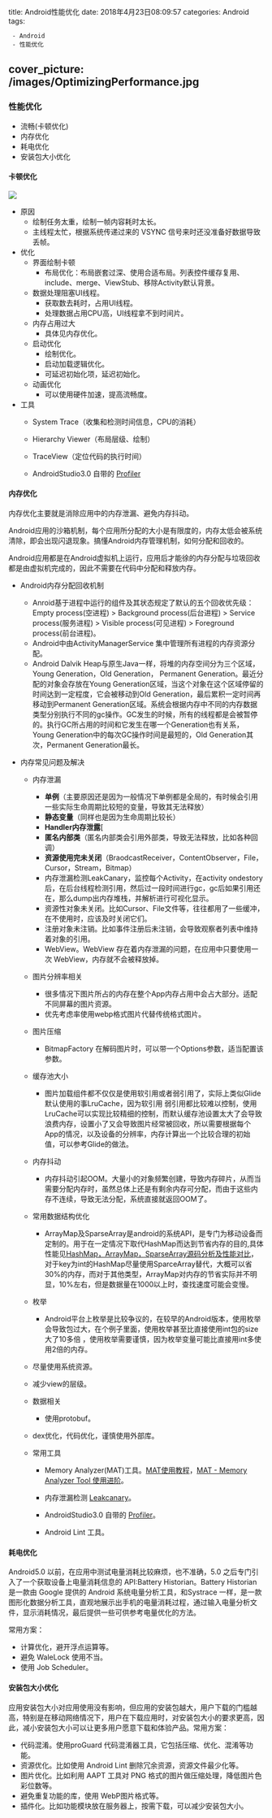 title:  Android性能优化
date: 2018年4月23日08:09:57
categories: Android
tags: 

	 - Android
	 - 性能优化
cover_picture: /images/OptimizingPerformance.jpg
---

### 性能优化

- 流畅(卡顿优化)
- 内存优化
- 耗电优化
- 安装包大小优化

#### 卡顿优化

![](https://upload-images.jianshu.io/upload_images/2088926-be2fac616c7b93b6.png?imageMogr2/auto-orient/strip%7CimageView2/2/w/1240)

- 原因
  - 绘制任务太重，绘制一帧内容耗时太长。
  - 主线程太忙，根据系统传递过来的 VSYNC 信号来时还没准备好数据导致丢帧。
- 优化
  - 界面绘制卡顿
    - 布局优化：布局嵌套过深、使用合适布局。列表控件缓存复用、include、merge、ViewStub、移除Activity默认背景。
  - 数据处理阻塞UI线程。
    - 获取数去耗时，占用UI线程。
    - 处理数据占用CPU高，UI线程拿不到时间片。
  - 内存占用过大
    - 具体见内存优化。
  - 启动优化
    - 绘制优化。
    - 启动加载逻辑优化。
    - 可延迟初始化项，延迟初始化。
  - 动画优化
    - 可以使用硬件加速，提高流畅度。
- 工具
  - System Trace（收集和检测时间信息，CPU的消耗）

  - Hierarchy Viewer（布局层级、绘制）

  - TraceView（定位代码的执行时间）

  - AndroidStudio3.0 自带的 [Profiler](https://developer.android.google.cn/studio/releases/index.html#3-0-0)
  
#### 内存优化

内存优化主要就是消除应用中的内存泄漏、避免内存抖动。

Android应用的沙箱机制，每个应用所分配的大小是有限度的，内存太低会被系统清除，即会出现闪退现象。搞懂Android内存管理机制，如何分配和回收的。

Android应用都是在Android虚拟机上运行，应用后才能徐的内存分配与垃圾回收都是由虚拟机完成的，因此不需要在代码中分配和释放内存。

- Android内存分配回收机制

  - Anroid基于进程中运行的组件及其状态规定了默认的五个回收优先级：Empty process(空进程) >  Background process(后台进程) > Service process(服务进程) > Visible process(可见进程) > Foreground process(前台进程)。
  - Android中由ActivityManagerService 集中管理所有进程的内存资源分配。
  - Android Dalvik Heap与原生Java一样，将堆的内存空间分为三个区域，Young Generation，Old Generation， Permanent Generation。最近分配的对象会存放在Young Generation区域，当这个对象在这个区域停留的时间达到一定程度，它会被移动到Old Generation，最后累积一定时间再移动到Permanent Generation区域。系统会根据内存中不同的内存数据类型分别执行不同的gc操作。GC发生的时候，所有的线程都是会被暂停的。执行GC所占用的时间和它发生在哪一个Generation也有关系，Young Generation中的每次GC操作时间是最短的，Old Generation其次，Permanent Generation最长。

- 内存常见问题及解决

  - 内存泄漏

    - **单例**（主要原因还是因为一般情况下单例都是全局的，有时候会引用一些实际生命周期比较短的变量，导致其无法释放）
    - **静态变量**（同样也是因为生命周期比较长）
    - **Handler内存泄露**[
    - **匿名内部类**（匿名内部类会引用外部类，导致无法释放，比如各种回调）
    - **资源使用完未关闭**（BraodcastReceiver，ContentObserver，File，Cursor，Stream，Bitmap）
    - 内存泄漏检测LeakCanary，监控每个Activity，在activity ondestory后，在后台线程检测引用，然后过一段时间进行gc，gc后如果引用还在，那么dump出内存堆栈，并解析进行可视化显示。
    - 资源性对象未关闭。比如Cursor、File文件等，往往都用了一些缓冲，在不使用时，应该及时关闭它们。
    - 注册对象未注销。比如事件注册后未注销，会导致观察者列表中维持着对象的引用。
    - WebView。WebView 存在着内存泄漏的问题，在应用中只要使用一次 WebView，内存就不会被释放掉。

  - 图片分辨率相关

    - 很多情况下图片所占的内存在整个App内存占用中会占大部分。适配不同屏幕的图片资源。
    - 优先考虑率使用webp格式图片代替传统格式图片。

  - 图片压缩

    - BitmapFactory 在解码图片时，可以带一个Options参数，适当配置该参数。

  - 缓存池大小

    - 图片加载组件都不仅仅是使用软引用或者弱引用了，实际上类似Glide 默认使用的事LruCache，因为软引用 弱引用都比较难以控制，使用LruCache可以实现比较精细的控制，而默认缓存池设置太大了会导致浪费内存，设置小了又会导致图片经常被回收，所以需要根据每个App的情况，以及设备的分辨率，内存计算出一个比较合理的初始值，可以参考Glide的做法。

  - 内存抖动

    - 内存抖动引起OOM。大量小的对象频繁创建，导致内存碎片，从而当需要分配内存时，虽然总体上还是有剩余内存可分配，而由于这些内存不连续，导致无法分配，系统直接就返回OOM了。

  - 常用数据结构优化

    - ArrayMap及SparseArray是android的系统API，是专门为移动设备而定制的。用于在一定情况下取代HashMap而达到节省内存的目的,具体性能见[HashMap，ArrayMap，SparseArray源码分析及性能对比](http://www.jianshu.com/p/7b9a1b386265 )，对于key为int的HashMap尽量使用SparceArray替代，大概可以省30%的内存，而对于其他类型，ArrayMap对内存的节省实际并不明显，10%左右，但是数据量在1000以上时，查找速度可能会变慢。

  - 枚举

    - Android平台上枚举是比较争议的，在较早的Android版本，使用枚举会导致包过大，在个例子里面，使用枚举甚至比直接使用int包的size大了10多倍 ，使用枚举需要谨慎，因为枚举变量可能比直接用int多使用2倍的内存。

  - 尽量使用系统资源。

  - 减少view的层级。

  - 数据相关

    - 使用protobuf。

  - dex优化，代码优化，谨慎使用外部库。

  - 常用工具

    - Memory Analyzer(MAT)工具。[MAT使用教程]([http://blog.csdn.net/itomge/article/details/48719527]())，[MAT - Memory Analyzer Tool 使用进阶]([http://www.lightskystreet.com/2015/09/01/mat_usage/]())。

    - 内存泄漏检测 [Leakcanary](https://github.com/square/leakcanary)。

    - AndroidStudio3.0 自带的 [Profiler](https://developer.android.google.cn/studio/releases/index.html#3-0-0)。

    - Android Lint 工具。
  
#### 耗电优化

Android5.0 以前，在应用中测试电量消耗比较麻烦，也不准确，5.0 之后专门引入了一个获取设备上电量消耗信息的 API:Battery Historian。Battery Historian 是一款由 Google 提供的 Android 系统电量分析工具，和Systrace 一样，是一款图形化数据分析工具，直观地展示出手机的电量消耗过程，通过输入电量分析文件，显示消耗情况，最后提供一些可供参考电量优化的方法。

常用方案：

- 计算优化，避开浮点运算等。
- 避免 WaleLock 使用不当。
- 使用 Job Scheduler。

#### 安装包大小优化

应用安装包大小对应用使用没有影响，但应用的安装包越大，用户下载的门槛越高，特别是在移动网络情况下，用户在下载应用时，对安装包大小的要求更高，因此，减小安装包大小可以让更多用户愿意下载和体验产品。常用方案：

- 代码混淆。使用proGuard 代码混淆器工具，它包括压缩、优化、混淆等功能。
- 资源优化。比如使用 Android Lint 删除冗余资源，资源文件最少化等。
- 图片优化。比如利用 AAPT 工具对 PNG 格式的图片做压缩处理，降低图片色彩位数等。
- 避免重复功能的库，使用 WebP图片格式等。
- 插件化。比如功能模块放在服务器上，按需下载，可以减少安装包大小。



